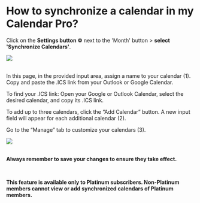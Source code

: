 # How to synchronize a calendar in my Calendar Pro?

<p class="no-margin">Click on the <b>Settings button ⚙️</b> next to the 'Month' button &gt; <b>select 'Synchronize Calendars'</b>.</p>
<p class="no-margin"></p>
<div class="intercom-container"><img src="/assets/img/teams-pro/setting_synchro.png"></div>
<br/>

<p class="no-margin">In this page, in the provided input area, assign a name to your calendar (1).
Copy and paste the .ICS link from your Outlook or Google Calendar.</p>

<p class="no-margin">To find your .ICS link: Open your Google or Outlook Calendar, select the desired calendar, and copy its .ICS link.</p>

<p class="no-margin">To add up to three calendars, click the “Add Calendar” button. A new input field will appear for each additional calendar (2).</b></p>
<p class="no-margin">Go to the “Manage” tab to customize your calendars (3).</p>


<div class="intercom-container"><img src="/assets/img/teams-pro/import_synchro.png"></div>
<br/>
<p class="no-margin"><b>Always remember to save your changes to ensure they take effect.</b></p>

<p class="no-margin"></p>
<br/>
<p class="no-margin"><b>This feature is available only to Platinum subscribers.
Non-Platinum members cannot view or add synchronized calendars of Platinum members.</b></p>
<p class="no-margin"></p>

<Intercom />
<Hubspot />
<Clarity />
<GoogleAnalytics />


